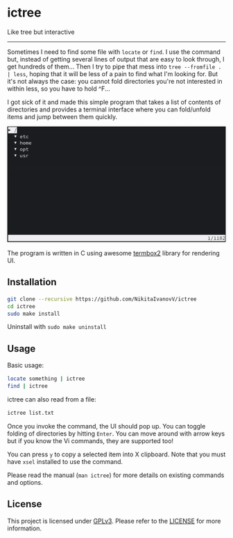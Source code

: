 # ictree

Like tree but interactive

----

Sometimes I need to find some file with `locate` or `find`.
I use the command but, instead of getting several lines of output that are easy to look through, I get hundreds of them...
Then I try to pipe that mess into `tree --fromfile . | less`, hoping that it will be less of a pain to find what I'm looking for. But it's not always the case: you cannot fold directories you're not interested in within less, so you have to hold ^F...

I got sick of it and made this simple program that takes a list of contents of directories and provides a terminal interface where you can fold/unfold items and jump between them quickly.

![showcase](doc/images/showcase.gif)

The program is written in C using awesome [termbox2](https://github.com/termbox/termbox2) library for rendering UI.

## Installation

```sh
git clone --recursive https://github.com/NikitaIvanovV/ictree
cd ictree
sudo make install
```

Uninstall with `sudo make uninstall`

## Usage

Basic usage:

```sh
locate something | ictree
find | ictree
```

ictree can also read from a file:

```sh
ictree list.txt
```

Once you invoke the command, the UI should pop up.
You can toggle folding of directories by hitting `Enter`.
You can move around with arrow keys but if you know the Vi commands, they are supported too!

You can press `y` to copy a selected item into X clipboard. Note that you must have `xsel` installed to use the command.

Please read the manual (`man ictree`) for more details on existing commands and options.

## License

This project is licensed under [GPLv3](https://www.gnu.org/licenses/).
Please refer to the [LICENSE](LICENSE) for more information.
